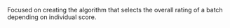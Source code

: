 Focused on creating the algorithm that selects the overall rating of a batch depending on individual score.
